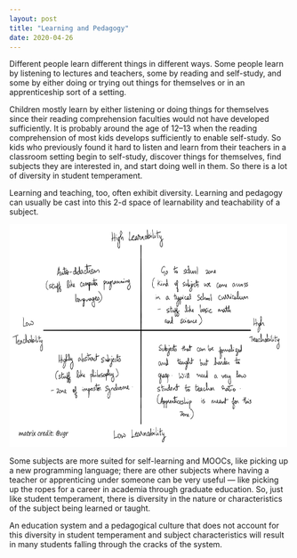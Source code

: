 ```yaml
---
layout: post
title: "Learning and Pedagogy"
date: 2020-04-26
---
```


Different people learn different things in different ways. Some people learn by listening to lectures and teachers, some by reading and self-study, and some by either doing or trying out things for themselves or in an apprenticeship sort of a setting.

Children mostly learn by either listening or doing things for themselves since their reading comprehension faculties would not have developed sufficiently. It is probably around the age of 12–13 when the reading comprehension of most kids develops sufficiently to enable self-study. So kids who previously found it hard to listen and learn from their teachers in a classroom setting begin to self-study, discover things for themselves, find subjects they are interested in, and start doing well in them. So there is a lot of diversity in student temperament.

Learning and teaching, too, often exhibit diversity. Learning and pedagogy can usually be cast into this 2-d space of learnability and teachability of a subject.

<img src="/images/pedagogy-matrix.png" alt="Pedagogy Matrix" style="height: 400px; width:500px;"/>

Some subjects are more suited for self-learning and MOOCs, like picking up a new programming language; there are other subjects where having a teacher or apprenticing under someone can be very useful — like picking up the ropes for a career in academia through graduate education. So, just like student temperament, there is diversity in the nature or characteristics of the subject being learned or taught.

An education system and a pedagogical culture that does not account for this diversity in student temperament and subject characteristics will result in many students falling through the cracks of the system.

